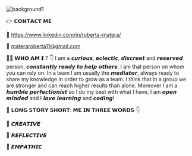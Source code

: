 ![background1](https://user-images.githubusercontent.com/93257351/151460474-243d2f54-168d-4bba-ab53-c933cd6fae63.png)




👉 𝗖𝗢𝗡𝗧𝗔𝗖𝗧 𝗠𝗘


💬 https://www.linkedin.com/in/roberta-matera/


📩 materaroberta11@gmail.com










👩🏻 𝗪𝗛𝗢 𝗔𝗠 𝗜 ? 👇
I am a 𝙘𝙪𝙧𝙞𝙤𝙪𝙨, 𝙚𝙘𝙡𝙚𝙘𝙩𝙞𝙘, 𝙙𝙞𝙨𝙘𝙧𝙚𝙚𝙩 and 𝙧𝙚𝙨𝙚𝙧𝙫𝙚𝙙 person, 𝙘𝙤𝙣𝙨𝙩𝙖𝙣𝙩𝙡𝙮 𝙧𝙚𝙖𝙙𝙮 𝙩𝙤 𝙝𝙚𝙡𝙥 𝙤𝙩𝙝𝙚𝙧𝙨.
I am that person on whom you can rely on. In a team I am usually the 𝙢𝙚𝙙𝙞𝙖𝙩𝙤𝙧, always ready to share my knowledge in order to grow as a team. 
I think that in a group we are stronger and can reach higher results than alone.
Moreover I am a 𝙝𝙪𝙢𝙗𝙡𝙚 𝙥𝙚𝙧𝙛𝙚𝙘𝙩𝙞𝙤𝙣𝙞𝙨𝙩 so I do my best with what I have, I am 𝙤𝙥𝙚𝙣 𝙢𝙞𝙣𝙙𝙚𝙙 and I 𝙡𝙤𝙫𝙚 𝙡𝙚𝙖𝙧𝙣𝙞𝙣𝙜 and 𝙘𝙤𝙙𝙞𝙣𝙜! 

🌈 𝗟𝗢𝗡𝗚 𝗦𝗧𝗢𝗥𝗬 𝗦𝗛𝗢𝗥𝗧: 𝗠𝗘 𝗜𝗡 𝗧𝗛𝗥𝗘𝗘 𝗪𝗢𝗥𝗗𝗦 👇


🔸 𝘾𝙍𝙀𝘼𝙏𝙄𝙑𝙀


🔸 𝙍𝙀𝙁𝙇𝙀𝘾𝙏𝙄𝙑𝙀


🔸 𝙀𝙈𝙋𝘼𝙏𝙃𝙄𝘾

<!--
**RobertaMatera/RobertaMatera** is a ✨ _special_ ✨ repository because its `README.md` (this file) appears on your GitHub profile.

Here are some ideas to get you started:

- 🔭 I’m currently working on ...
- 🌱 I’m currently learning ...
- 👯 I’m looking to collaborate on ...
- 🤔 I’m looking for help with ...
- 💬 Ask me about ...
- 📫 How to reach me: ...
- 😄 Pronouns: ...
- ⚡ Fun fact: ...
-->
